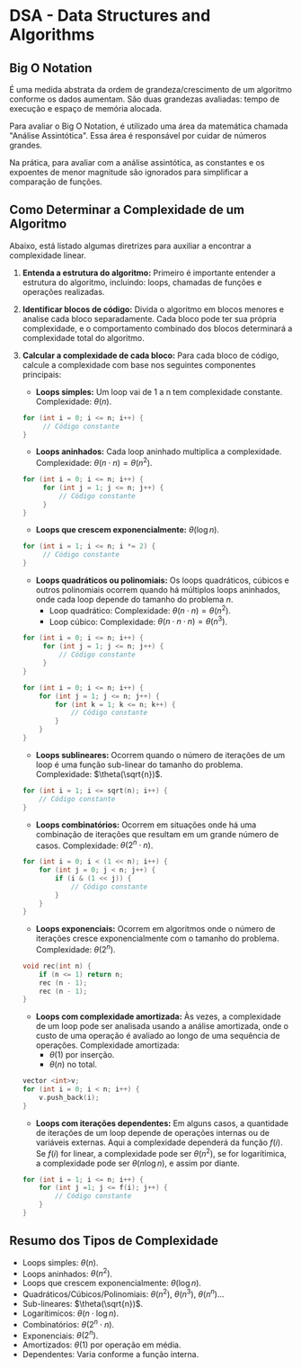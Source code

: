 # DSA - Data Structures and Algorithms

## Big O Notation

É uma medida abstrata da ordem de grandeza/crescimento de um algoritmo conforme os dados aumentam. São duas grandezas avaliadas: tempo de execução e espaço de memória alocada.

Para avaliar o Big O Notation, é utilizado uma área da matemática chamada "Análise Assintótica". Essa área é responsável por cuidar de números grandes.

Na prática, para avaliar com a análise assintótica, as constantes e os expoentes de menor magnitude são ignorados para simplificar a comparação de funções.

## Como Determinar a Complexidade de um Algoritmo

Abaixo, está listado algumas diretrizes para auxiliar a encontrar a complexidade linear.

1.  **Entenda a estrutura do algoritmo:** Primeiro é importante entender a estrutura do algoritmo, incluindo: loops, chamadas de funções e operações realizadas.
2.  **Identificar blocos de código:** Divida o algoritmo em blocos menores e analise cada bloco separadamente. Cada bloco pode ter sua própria complexidade, e o comportamento combinado dos blocos determinará a complexidade total do algoritmo.
3.  **Calcular a complexidade de cada bloco:** Para cada bloco de código, calcule a complexidade com base nos seguintes componentes principais:

    - **Loops simples:** Um loop vai de 1 a n tem complexidade constante. Complexidade: $\theta(n)$.

    ```c
    for (int i = 0; i <= n; i++) {
         // Código constante
    }
    ```

    - **Loops aninhados:** Cada loop aninhado multiplica a complexidade. Complexidade: $\theta(n \cdot n) = \theta(n^2)$.

    ```c
    for (int i = 0; i <= n; i++) {
         for (int j = 1; j <= n; j++) {
             // Código constante
         }
    }
    ```

    - **Loops que crescem exponencialmente:** $\theta(\log n)$.

    ```c
    for (int i = 1; i <= n; i *= 2) {
         // Código constante
    }
    ```

    - **Loops quadráticos ou polinomiais:** Os loops quadráticos, cúbicos e outros polinomiais ocorrem quando há múltiplos loops aninhados, onde cada loop depende do tamanho do problema $n$.
      - Loop quadrático: Complexidade: $\theta(n \cdot n) = \theta(n^2)$.
      - Loop cúbico: Complexidade: $\theta(n \cdot n \cdot n) = \theta(n^3)$.

    ```c
    for (int i = 0; i <= n; i++) {
         for (int j = 1; j <= n; j++) {
             // Código constante
         }
    }
    ```

    ```c
    for (int i = 0; i <= n; i++) {
        for (int j = 1; j <= n; j++) {
            for (int k = 1; k <= n; k++) {
                // Código constante
            }
        }
    }
    ```

    - **Loops sublineares:** Ocorrem quando o número de iterações de um loop é uma função sub-linear do tamanho do problema. Complexidade: $\theta(\sqrt{n})$.

    ```c
    for (int i = 1; i <= sqrt(n); i++) {
        // Código constante
    }
    ```

    - **Loops combinatórios:** Ocorrem em situações onde há uma combinação de iterações que resultam em um grande número de casos. Complexidade: $\theta(2^n \cdot n)$.

    ```c
    for (int i = 0; i < (1 << n); i++) {
        for (int j = 0; j < n; j++) {
            if (i & (1 << j)) {
                // Código constante
            }
        }
    }
    ```

    - **Loops exponenciais:** Ocorrem em algoritmos onde o número de iterações cresce exponencialmente com o tamanho do problema. Complexidade: $\theta(2^n)$.

    ```c
    void rec(int n) {
        if (n <= 1) return n;
        rec (n - 1);
        rec (n - 1);
    }
    ```

    - **Loops com complexidade amortizada:** Às vezes, a complexidade de um loop pode ser analisada usando a análise amortizada, onde o custo de uma operação é avaliado ao longo de uma sequência de operações. Complexidade amortizada:
      - $\theta(1)$ por inserção.
      - $\theta(n)$ no total.

    ```c
    vector <int>v;
    for (int i = 0; i < n; i++) {
        v.push_back(i);
    }
    ```

    - **Loops com iterações dependentes:** Em alguns casos, a quantidade de iterações de um loop depende de operações internas ou de variáveis externas. Aqui a complexidade dependerá da função $f(i)$. Se $f(i)$ for linear, a complexidade pode ser $\theta(n^2)$, se for logarítimica, a complexidade pode ser $\theta(n \log n)$, e assim por diante.

    ```c
    for (int i = 1; i <= n; i++) {
        for (int j =1; j <= f(i); j++) {
            // Código constante
        }
    }
    ```

## Resumo dos Tipos de Complexidade

- Loops simples: $\theta(n)$.
- Loops aninhados: $\theta(n^2)$.
- Loops que crescem exponencialmente: $\theta(\log n)$.
- Quadráticos/Cúbicos/Polinomiais: $\theta(n^2)$, $\theta(n^3)$, $\theta(n^n)$...
- Sub-lineares: $\theta(\sqrt{n})$.
- Logarítimicos: $\theta(n \cdot \log n)$.
- Combinatórios: $\theta(2^n \cdot n)$.
- Exponenciais: $\theta(2^n)$.
- Amortizados: $\theta(1)$ por operação em média.
- Dependentes: Varia conforme a função interna.

<!-- $\theta(n)$
$\theta(n^2)$
$\theta(n \log n)$
$\log_{2}n$ -->
